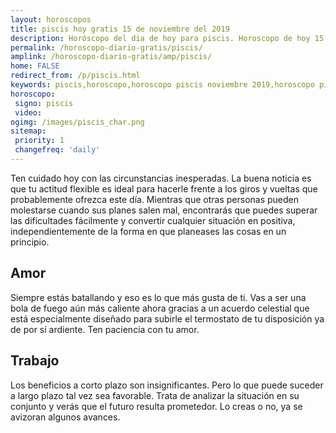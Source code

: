 ```yaml
---
layout: horoscopos
title: piscis hoy gratis 15 de noviembre del 2019 
description: Horóscopo del dia de hoy para piscis. Horoscopo de hoy 15 de noviembre del 2019. Las predicciones de amor, trabajo, vida personal gratis.
permalink: /horoscopo-diario-gratis/piscis/
amplink: /horoscopo-diario-gratis/amp/piscis/
home: FALSE
redirect_from: /p/piscis.html
keywords: piscis,horoscopo,horoscopo piscis noviembre 2019,horoscopo piscis hoy,tarot piscis noviembre 2019,horoscopo piscis,tarot piscis hoy,horoscopo de hoy,horoscopo diario,tarot del amor,horoscopo de hoy piscis,horoscopo diario del tarot, Horoscopo de hoy piscis 15 de noviembre del 2019,horóscopo del día,signos zodiacales 2019, el horoscopo de hoy
horoscopo:
 signo: piscis
 video:  
ogimg: /images/piscis_char.png
sitemap:
 priority: 1
 changefreq: 'daily'
---
```



Ten cuidado hoy con las circunstancias inesperadas. La buena noticia es que tu actitud flexible es ideal para hacerle frente a los giros y vueltas que probablemente ofrezca este día. Mientras que otras personas pueden molestarse cuando sus planes salen mal, encontrarás que puedes superar las dificultades fácilmente y convertir cualquier situación en positiva, independientemente de la forma en que planeases las cosas en un principio.

## Amor

Siempre estás batallando y eso es lo que más gusta de ti. Vas a ser una bola de fuego aún más caliente ahora gracias a un acuerdo celestial que está especialmente diseñado para subirle el termostato de tu disposición ya de por sí ardiente. Ten paciencia con tu amor.

## Trabajo

Los beneficios a corto plazo son insignificantes. Pero lo que puede suceder a largo plazo tal vez sea favorable. Trata de analizar la situación en su conjunto y verás que el futuro resulta prometedor. Lo creas o no, ya se avizoran algunos avances.